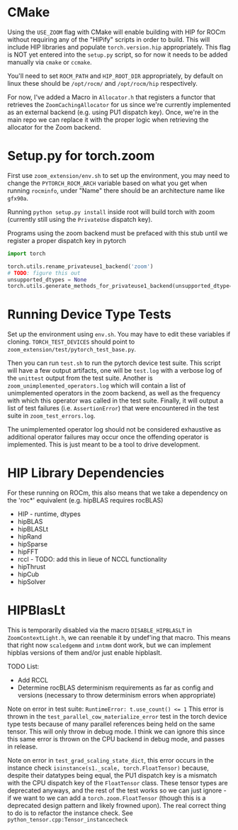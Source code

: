# CMake

Using the `USE_ZOOM` flag with CMake will enable building with HIP for ROCm without requiring any of the "HIPify" scripts in order to build. This will include HIP libraries and populate `torch.version.hip` appropriately. This flag is NOT yet entered into the `setup.py` script, so for now it needs to be added manually via `cmake` or `ccmake`.

You'll need to set `ROCM_PATH` and `HIP_ROOT_DIR` appropriately, by default on linux these should be `/opt/rocm/` and `/opt/rocm/hip` respectively.

For now, I've added a Macro in `Allocator.h` that registers a functor that retrieves the `ZoomCachingAllocator` for us since we're currently implemented as an external backend (e.g. using PU1 dispatch key). Once, we're in the main repo we can replace it with the proper logic when retrieving the allocator for the Zoom backend.

# Setup.py for torch.zoom
First use `zoom_extension/env.sh` to set up the environment, you may need to change the `PYTORCH_ROCM_ARCH` variable based on what you get when running `rocminfo`, under "Name" there should be an architecture name like `gfx90a`.

Running `python setup.py install` inside root will build torch with zoom (currently still using the `PrivateUse` dispatch key).

Programs using the zoom backend must be prefaced with this stub until we register a proper dispatch key in pytorch

```python
import torch

torch.utils.rename_privateuse1_backend('zoom')
# TODO: figure this out
unsupported_dtypes = None
torch.utils.generate_methods_for_privateuse1_backend(unsupported_dtype=unsupported_dtypes)
```

# Running Device Type Tests
Set up the environment using `env.sh`. You may have to edit these variables if cloning. `TORCH_TEST_DEVICES` should point to `zoom_extension/test/pytorch_test_base.py`.

Then you can run `test.sh` to run the pytorch device test suite. This script will have a few output artifacts, one will be `test.log` with a verbose log of the `unittest` output from the test suite. Another is `zoom_unimplemented_operators.log` which will contain a list of unimplemented operators in the zoom backend, as well as the frequency with which this operator was called in the test suite. Finally, it will output a list of test failures (i.e. `AssertionError`) that were encountered in the test suite in `zoom_test_errors.log`.

The unimplemented operator log should not be considered exhaustive as additional operator failures may occur once the offending operator is implemented. This is just meant to be a tool to drive development.

# HIP Library Dependencies
For these running on ROCm, this also means that we take a dependency on the 'roc*' equivalent (e.g. hipBLAS requires rocBLAS)

* HIP - runtime, dtypes
* hipBLAS
* hipBLASLt
* hipRand
* hipSparse
* hipFFT
* rccl - TODO: add this in lieue of NCCL functionality
* hipThrust
* hipCub
* hipSolver

# HIPBlasLt

This is temporarily disabled via the macro `DISABLE_HIPBLASLT` in `ZoomContextLight.h`, we can reenable it by undef'ing that macro. This means that right now `scaledgemm` and `intmm` dont work, but we can implement hipblas versions of them and/or just enable hipblaslt.

TODO List:

- Add RCCL
- Determine rocBLAS determinism requirements as far as config and versions (necessary to throw determinism errors when appropriate)

Note on error in test suite: `RuntimeError: t.use_count() <= 1`
This error is thrown in the `test_parallel_cow_materialize_error` test in the torch device type tests because
of many parallel references being held on the same tensor. This will only throw in debug mode. I think we can ignore this since 
this same error is thrown on the CPU backend in debug mode, and passes in release.

Note on error in `test_grad_scaling_state_dict`, this error occurs in the instance check `isinstance(s1._scale, torch.FloatTensor)`
because, despite their datatypes being equal, the PU1 dispatch key is a mismatch with the CPU dispatch key of the `FloatTensor` class.
These tensor types are deprecated anyways, and the rest of the test works so we can just ignore - if we want to we can add a
`torch.zoom.FloatTensor` (though this is a deprecated design pattern and likely frowned upon). The real correct thing to do is to refactor the instance check. See `python_tensor.cpp:Tensor_instancecheck`